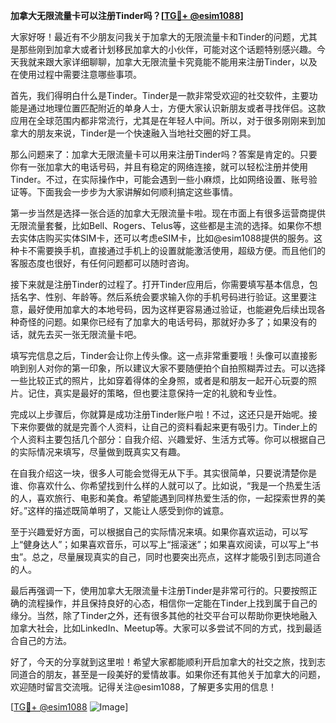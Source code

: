 **加拿大无限流量卡可以注册Tinder吗？[[TG💪+ @esim1088](https://t.me/s/esim1088)]**

大家好呀！最近有不少朋友问我关于加拿大的无限流量卡和Tinder的问题，尤其是那些刚到加拿大或者计划移民加拿大的小伙伴，可能对这个话题特别感兴趣。今天我就来跟大家详细聊聊，加拿大无限流量卡究竟能不能用来注册Tinder，以及在使用过程中需要注意哪些事项。

首先，我们得明白什么是Tinder。Tinder是一款非常受欢迎的社交软件，主要功能是通过地理位置匹配附近的单身人士，方便大家认识新朋友或者寻找伴侣。这款应用在全球范围内都非常流行，尤其是在年轻人中间。所以，对于很多刚刚来到加拿大的朋友来说，Tinder是一个快速融入当地社交圈的好工具。

那么问题来了：加拿大无限流量卡可以用来注册Tinder吗？答案是肯定的。只要你有一张加拿大的电话号码，并且有稳定的网络连接，就可以轻松注册并使用Tinder。不过，在实际操作中，可能会遇到一些小麻烦，比如网络设置、账号验证等。下面我会一步步为大家讲解如何顺利搞定这些事情。

第一步当然是选择一张合适的加拿大无限流量卡啦。现在市面上有很多运营商提供无限流量套餐，比如Bell、Rogers、Telus等，这些都是主流的选择。如果你不想去实体店购买实体SIM卡，还可以考虑eSIM卡，比如@esim1088提供的服务。这种卡不需要换手机，直接通过手机上的设置就能激活使用，超级方便。而且他们的客服态度也很好，有任何问题都可以随时咨询。

接下来就是注册Tinder的过程了。打开Tinder应用后，你需要填写基本信息，包括名字、性别、年龄等。然后系统会要求输入你的手机号码进行验证。这里要注意，最好使用加拿大的本地号码，因为这样更容易通过验证，也能避免后续出现各种奇怪的问题。如果你已经有了加拿大的电话号码，那就好办多了；如果没有的话，就先去买一张无限流量卡吧。

填写完信息之后，Tinder会让你上传头像。这一点非常重要哦！头像可以直接影响到别人对你的第一印象，所以建议大家不要随便拍个自拍照糊弄过去。可以选择一些比较正式的照片，比如穿着得体的全身照，或者是和朋友一起开心玩耍的照片。记住，真实是最好的策略，但也要注意保持一定的礼貌和专业性。

完成以上步骤后，你就算是成功注册Tinder账户啦！不过，这还只是开始呢。接下来你要做的就是完善个人资料，让自己的资料看起来更有吸引力。Tinder上的个人资料主要包括几个部分：自我介绍、兴趣爱好、生活方式等。你可以根据自己的实际情况来填写，尽量做到既真实又有趣。

在自我介绍这一块，很多人可能会觉得无从下手。其实很简单，只要说清楚你是谁、你喜欢什么、你希望找到什么样的人就可以了。比如说，“我是一个热爱生活的人，喜欢旅行、电影和美食。希望能遇到同样热爱生活的你，一起探索世界的美好。”这样的描述既简单明了，又能让人感受到你的诚意。

至于兴趣爱好方面，可以根据自己的实际情况来填。如果你喜欢运动，可以写上“健身达人”；如果喜欢音乐，可以写上“摇滚迷”；如果喜欢阅读，可以写上“书虫”。总之，尽量展现真实的自己，同时也要突出亮点，这样才能吸引到志同道合的人。

最后再强调一下，使用加拿大无限流量卡注册Tinder是非常可行的。只要按照正确的流程操作，并且保持良好的心态，相信你一定能在Tinder上找到属于自己的缘分。当然，除了Tinder之外，还有很多其他的社交平台可以帮助你更快地融入加拿大社会，比如LinkedIn、Meetup等。大家可以多尝试不同的方式，找到最适合自己的方法。

好了，今天的分享就到这里啦！希望大家都能顺利开启加拿大的社交之旅，找到志同道合的朋友，甚至是一段美好的爱情故事。如果你还有其他关于加拿大的问题，欢迎随时留言交流哦。记得关注@esim1088，了解更多实用的信息！

[[TG💪+ @esim1088](https://t.me/s/esim1088) ![Image](https://i.postimg.cc/4NQfJmqS/Snipaste-2025-05-13-00-14-12.png)]